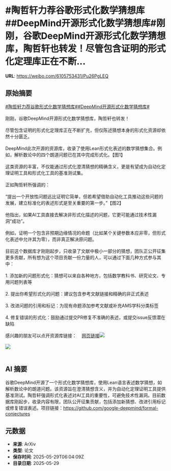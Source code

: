 # #陶哲轩力荐谷歌形式化数学猜想库##DeepMind开源形式化数学猜想库#刚刚，谷歌DeepMind开源形式化数学猜想库，陶哲轩也转发！尽管包含证明的形式化定理库正在不断...

**URL**: https://weibo.com/6105753431/Pu26PgLEQ

## 原始摘要

<a href="https://m.weibo.cn/search?containerid=231522type%3D1%26t%3D10%26q%3D%23%E9%99%B6%E5%93%B2%E8%BD%A9%E5%8A%9B%E8%8D%90%E8%B0%B7%E6%AD%8C%E5%BD%A2%E5%BC%8F%E5%8C%96%E6%95%B0%E5%AD%A6%E7%8C%9C%E6%83%B3%E5%BA%93%23&amp;extparam=%23%E9%99%B6%E5%93%B2%E8%BD%A9%E5%8A%9B%E8%8D%90%E8%B0%B7%E6%AD%8C%E5%BD%A2%E5%BC%8F%E5%8C%96%E6%95%B0%E5%AD%A6%E7%8C%9C%E6%83%B3%E5%BA%93%23" data-hide=""><span class="surl-text">#陶哲轩力荐谷歌形式化数学猜想库#</span></a><a href="https://m.weibo.cn/search?containerid=231522type%3D1%26t%3D10%26q%3D%23DeepMind%E5%BC%80%E6%BA%90%E5%BD%A2%E5%BC%8F%E5%8C%96%E6%95%B0%E5%AD%A6%E7%8C%9C%E6%83%B3%E5%BA%93%23&amp;extparam=%23DeepMind%E5%BC%80%E6%BA%90%E5%BD%A2%E5%BC%8F%E5%8C%96%E6%95%B0%E5%AD%A6%E7%8C%9C%E6%83%B3%E5%BA%93%23" data-hide=""><span class="surl-text">#DeepMind开源形式化数学猜想库#</span></a><br><br>刚刚，谷歌DeepMind开源形式化数学猜想库，陶哲轩也转发！<br><br>尽管包含证明的形式化定理库正在不断扩充，但仅陈述猜想本身的形式化资源却依然十分匮乏。<br><br>DeepMind此次开源的资源库，收录了使用Lean形式化表述的数学猜想集合。例如，解析数论中的四个朗道问题已在其中完成形式化。【图1】<br><br>这类资源的丰富，不仅能通过形式化澄清猜想的精确含义，更是有望成为自动化定理证明工具和形式化工具的基准测试集。<br><br>正如陶哲轩所强调的：<br><br>“提出一个开放性问题远比证明它简单，但若希望借助自动化工具推动这些问题的发展，建立标准化的表述形式是至关重要的第一步。”【图2】<br><br>他指出，如果AI工具直接去解决非形式化描述的问题，它更可能通过技术性漏洞“成功”。<br><br>例如，证明一个包含非预期边缘情况的命题（比如某个关键参数本应非零，但形式化表述中允许其为零），而非真正解决原问题。<br><br>目前这个数据库才刚刚起步，只收录了文献中极小一部分的猜想，团队正公开征集更多贡献，所有想为这个项目贡献一份力量的人，可以通过下面几种方式参与其中：<br><br>1. 添加新的问题形式化：猜想可以来自各种地方，包括数学教科书、研究论文、专用问题列表等<br><br>2. 提出你希望形式化的问题：建议包含参考文献链接和精确的非正式表述<br><br>3. 改进问题的引用和标记：为现有命题添加参考文献或补充AMS学科分类标签<br><br>4. 修复错误的形式化：鼓励通过提交PR修复不准确的表述，或提交issue反馈潜在缺陷<br><br>感兴趣的朋友可以点开资源库链接：<a href="https://weibo.cn/sinaurl?u=https%3A%2F%2Fgithub.com%2Fgoogle-deepmind%2Fformal-conjectures" data-hide=""><span class="url-icon"><img style="width: 1rem;height: 1rem" src="https://h5.sinaimg.cn/upload/2015/09/25/3/timeline_card_small_web_default.png" referrerpolicy="no-referrer"></span><span class="surl-text">网页链接</span></a><img style="" src="https://tvax1.sinaimg.cn/large/006Fd7o3gy1i1w4sbatswj310a0t8qdy.jpg" referrerpolicy="no-referrer"><br><br><img style="" src="https://tvax2.sinaimg.cn/large/006Fd7o3gy1i1w4sfmts3j30wk1n47wh.jpg" referrerpolicy="no-referrer"><br><br>

## AI 摘要

谷歌DeepMind开源了一个形式化数学猜想库，使用Lean语言表述数学猜想，如解析数论中的朗道问题。该资源旨在澄清猜想含义，并为自动化定理证明工具提供基准测试。陶哲轩强调形式化表述对AI工具的重要性，可避免技术性漏洞。目前数据库刚起步，收录内容有限，团队公开征集贡献，包括添加新猜想、改进引用标记或修复错误表述。项目链接：https://github.com/google-deepmind/formal-conjectures

## 元数据

- **来源**: ArXiv
- **类型**: 论文
- **保存时间**: 2025-05-29T06:04:09Z
- **目录日期**: 2025-05-29
